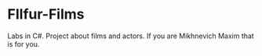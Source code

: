 # FIlfur-Films
Labs in C#. Project about films and actors. 
If you are Mikhnevich Maxim that is for you.
